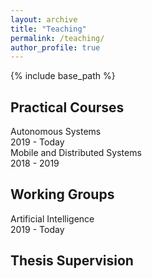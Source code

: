```yaml
---
layout: archive
title: "Teaching"
permalink: /teaching/
author_profile: true
---
```


{% include base_path %}

## Practical Courses
<div class="container">
  <div class="panel panel-primary">
    <div class="panel-heading">Autonomous Systems</div>
    <div class="panel-body">2019 - Today</div>
  </div>
  <div class="panel panel-primary">
    <div class="panel-heading">Mobile and Distributed Systems</div>
    <div class="panel-body">2018 - 2019</div>
  </div>
</div>

## Working Groups
<div class="container">
  <div class="panel panel-primary">
    <div class="panel-heading">Artificial Intelligence</div>
    <div class="panel-body">2019 - Today</div>
  </div>
</div>

## Thesis Supervision